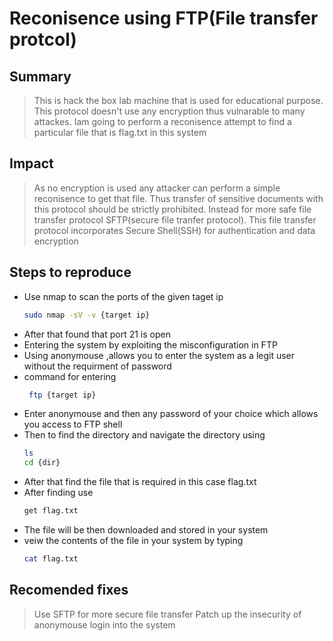 # Reconisence using FTP(File transfer protcol)

## Summary
> This is hack the box lab machine that is used for educational purpose.
> This protocol doesn't use any encryption thus vulnarable to many attackes.
> Iam going to perform a reconisence attempt to find a particular file that is flag.txt in this system

## Impact
> As no encryption is used any attacker can perform a simple reconisence to get that file.
> Thus transfer of sensitive documents with this protocol should be strictly prohibited.
> Instead for more safe file transfer protocol SFTP(secure file tranfer protocol).
> This file transfer protocol incorporates Secure Shell(SSH) for authentication and data encryption

## Steps to reproduce
- Use nmap to scan the ports of the given taget ip
    ```bash
    sudo nmap -sV -v {target ip}
- After that found that port 21 is open
- Entering the system by exploiting the misconfiguration in FTP
- Using anonymouse ,allows you to enter the system as a legit user without the requirment of password
- command for entering
    ```bash
     ftp {target ip}
- Enter anonymouse and then any password of your choice which allows you access to FTP shell
- Then to find the directory and navigate the directory using
    ```bash
    ls
    cd {dir}
- After that find the file that is required in this case flag.txt
- After finding use
  ```bash
  get flag.txt
- The file will be then downloaded and stored in your system
- veiw the contents of the file in your system by typing
  ```bash
  cat flag.txt

 ## Recomended fixes
 > Use SFTP for more secure file transfer
 > Patch up the insecurity of anonymouse login into the system

